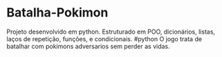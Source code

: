 # Batalha-Pokimon
Projeto desenvolvido em python. Estruturado em POO, dicionários, listas, laços de repetição, funções, e condicionais. #python O jogo trata de batalhar com pokimons adversarios sem perder as vidas.
